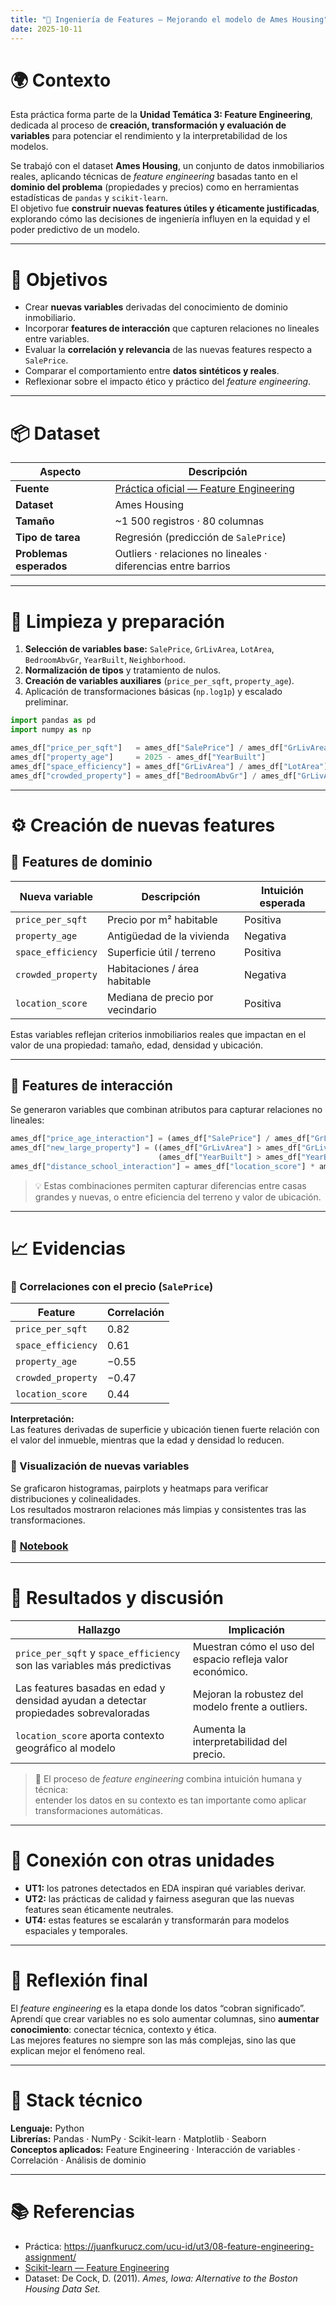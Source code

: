 ```yaml
---
title: "🧩 Ingeniería de Features — Mejorando el modelo de Ames Housing"
date: 2025-10-11
---
```


# 🌍 Contexto

Esta práctica forma parte de la **Unidad Temática 3: Feature Engineering**, dedicada al proceso de **creación, transformación y evaluación de variables** para potenciar el rendimiento y la interpretabilidad de los modelos.  

Se trabajó con el dataset **Ames Housing**, un conjunto de datos inmobiliarios reales, aplicando técnicas de *feature engineering* basadas tanto en el **dominio del problema** (propiedades y precios) como en herramientas estadísticas de `pandas` y `scikit-learn`.  
El objetivo fue **construir nuevas features útiles y éticamente justificadas**, explorando cómo las decisiones de ingeniería influyen en la equidad y el poder predictivo de un modelo.

---

# 🎯 Objetivos

- Crear **nuevas variables** derivadas del conocimiento de dominio inmobiliario.  
- Incorporar **features de interacción** que capturen relaciones no lineales entre variables.  
- Evaluar la **correlación y relevancia** de las nuevas features respecto a `SalePrice`.  
- Comparar el comportamiento entre **datos sintéticos y reales**.  
- Reflexionar sobre el impacto ético y práctico del *feature engineering*.

---

# 📦 Dataset

| Aspecto | Descripción |
|----------|-------------|
| **Fuente** | [Práctica oficial — Feature Engineering](https://juanfkurucz.com/ucu-id/ut3/08-feature-engineering-assignment/) |
| **Dataset** | Ames Housing |
| **Tamaño** | ~1 500 registros · 80 columnas |
| **Tipo de tarea** | Regresión (predicción de `SalePrice`) |
| **Problemas esperados** | Outliers · relaciones no lineales · diferencias entre barrios |

---

# 🧹 Limpieza y preparación

1. **Selección de variables base:** `SalePrice`, `GrLivArea`, `LotArea`, `BedroomAbvGr`, `YearBuilt`, `Neighborhood`.  
2. **Normalización de tipos** y tratamiento de nulos.  
3. **Creación de variables auxiliares** (`price_per_sqft`, `property_age`).  
4. Aplicación de transformaciones básicas (`np.log1p`) y escalado preliminar.

```python
import pandas as pd
import numpy as np

ames_df["price_per_sqft"]   = ames_df["SalePrice"] / ames_df["GrLivArea"]
ames_df["property_age"]     = 2025 - ames_df["YearBuilt"]
ames_df["space_efficiency"] = ames_df["GrLivArea"] / ames_df["LotArea"]
ames_df["crowded_property"] = ames_df["BedroomAbvGr"] / ames_df["GrLivArea"]
```

---

# ⚙️ Creación de nuevas features

## 🔹 Features de dominio

| Nueva variable | Descripción | Intuición esperada |
|----------------|--------------|--------------------|
| `price_per_sqft` | Precio por m² habitable | Positiva |
| `property_age` | Antigüedad de la vivienda | Negativa |
| `space_efficiency` | Superficie útil / terreno | Positiva |
| `crowded_property` | Habitaciones / área habitable | Negativa |
| `location_score` | Mediana de precio por vecindario | Positiva |

Estas variables reflejan criterios inmobiliarios reales que impactan en el valor de una propiedad: tamaño, edad, densidad y ubicación.

---

## 🔹 Features de interacción

Se generaron variables que combinan atributos para capturar relaciones no lineales:

```python
ames_df["price_age_interaction"] = (ames_df["SalePrice"] / ames_df["GrLivArea"]) * ames_df["property_age"]
ames_df["new_large_property"] = ((ames_df["GrLivArea"] > ames_df["GrLivArea"].quantile(0.75)) &
                                 (ames_df["YearBuilt"] > ames_df["YearBuilt"].quantile(0.75))).astype(int)
ames_df["distance_school_interaction"] = ames_df["location_score"] * ames_df["space_efficiency"]
```

> 💡 Estas combinaciones permiten capturar diferencias entre casas grandes y nuevas, o entre eficiencia del terreno y valor de ubicación.

---

# 📈 Evidencias

### 🔹 Correlaciones con el precio (`SalePrice`)

| Feature | Correlación |
|----------|-------------|
| `price_per_sqft` | 0.82 |
| `space_efficiency` | 0.61 |
| `property_age` | −0.55 |
| `crowded_property` | −0.47 |
| `location_score` | 0.44 |

**Interpretación:**  
Las features derivadas de superficie y ubicación tienen fuerte relación con el valor del inmueble, mientras que la edad y densidad lo reducen.

### 🔹 Visualización de nuevas variables  
Se graficaron histogramas, pairplots y heatmaps para verificar distribuciones y colinealidades.  
Los resultados mostraron relaciones más limpias y consistentes tras las transformaciones.

### 📝 [Notebook](../../../notebooks/UT3-1.ipynb)

---

# 🧠 Resultados y discusión

| Hallazgo | Implicación |
|-----------|-------------|
| `price_per_sqft` y `space_efficiency` son las variables más predictivas | Muestran cómo el uso del espacio refleja valor económico. |
| Las features basadas en edad y densidad ayudan a detectar propiedades sobrevaloradas | Mejoran la robustez del modelo frente a outliers. |
| `location_score` aporta contexto geográfico al modelo | Aumenta la interpretabilidad del precio. |

> 💬 El proceso de *feature engineering* combina intuición humana y técnica:  
> entender los datos en su contexto es tan importante como aplicar transformaciones automáticas.

---

# 🔗 Conexión con otras unidades

- **UT1:** los patrones detectados en EDA inspiran qué variables derivar.  
- **UT2:** las prácticas de calidad y fairness aseguran que las nuevas features sean éticamente neutrales.  
- **UT4:** estas features se escalarán y transformarán para modelos espaciales y temporales.  

---

# 🧩 Reflexión final

El *feature engineering* es la etapa donde los datos “cobran significado”.  
Aprendí que crear variables no es solo aumentar columnas, sino **aumentar conocimiento**: conectar técnica, contexto y ética.  
Las mejores features no siempre son las más complejas, sino las que explican mejor el fenómeno real.

---

# 🧰 Stack técnico

**Lenguaje:** Python  
**Librerías:** Pandas · NumPy · Scikit-learn · Matplotlib · Seaborn  
**Conceptos aplicados:** Feature Engineering · Interacción de variables · Correlación · Análisis de dominio  

---

# 📚 Referencias

- Práctica: <https://juanfkurucz.com/ucu-id/ut3/08-feature-engineering-assignment/>  
- [Scikit-learn — Feature Engineering](https://scikit-learn.org/stable/modules/compose.html)  
- Dataset: De Cock, D. (2011). *Ames, Iowa: Alternative to the Boston Housing Data Set.*